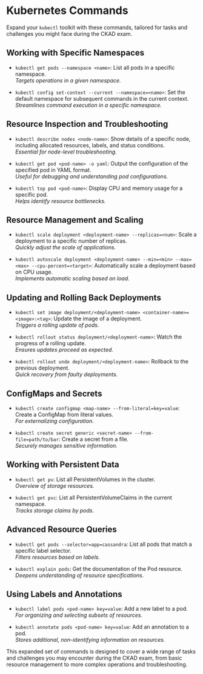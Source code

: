 # Kubernetes Commands

Expand your `kubectl` toolkit with these commands, tailored for tasks and challenges you might face during the CKAD exam.

## Working with Specific Namespaces

- `kubectl get pods --namespace <name>`: List all pods in a specific namespace.  
  _Targets operations in a given namespace._

- `kubectl config set-context --current --namespace=<name>`: Set the default namespace for subsequent commands in the current context.  
  _Streamlines command execution in a specific namespace._

## Resource Inspection and Troubleshooting

- `kubectl describe nodes <node-name>`: Show details of a specific node, including allocated resources, labels, and status conditions.  
  _Essential for node-level troubleshooting._

- `kubectl get pod <pod-name> -o yaml`: Output the configuration of the specified pod in YAML format.  
  _Useful for debugging and understanding pod configurations._

- `kubectl top pod <pod-name>`: Display CPU and memory usage for a specific pod.  
  _Helps identify resource bottlenecks._

## Resource Management and Scaling

- `kubectl scale deployment <deployment-name> --replicas=<num>`: Scale a deployment to a specific number of replicas.  
  _Quickly adjust the scale of applications._

- `kubectl autoscale deployment <deployment-name> --min=<min> --max=<max> --cpu-percent=<target>`: Automatically scale a deployment based on CPU usage.  
  _Implements automatic scaling based on load._

## Updating and Rolling Back Deployments

- `kubectl set image deployment/<deployment-name> <container-name>=<image>:<tag>`: Update the image of a deployment.  
  _Triggers a rolling update of pods._

- `kubectl rollout status deployment/<deployment-name>`: Watch the progress of a rolling update.  
  _Ensures updates proceed as expected._

- `kubectl rollout undo deployment/<deployment-name>`: Rollback to the previous deployment.  
  _Quick recovery from faulty deployments._

## ConfigMaps and Secrets

- `kubectl create configmap <map-name> --from-literal=key=value`: Create a ConfigMap from literal values.  
  _For externalizing configuration._

- `kubectl create secret generic <secret-name> --from-file=path/to/bar`: Create a secret from a file.  
  _Securely manages sensitive information._

## Working with Persistent Data

- `kubectl get pv`: List all PersistentVolumes in the cluster.  
  _Overview of storage resources._

- `kubectl get pvc`: List all PersistentVolumeClaims in the current namespace.  
  _Tracks storage claims by pods._

## Advanced Resource Queries

- `kubectl get pods --selector=app=cassandra`: List all pods that match a specific label selector.  
  _Filters resources based on labels._

- `kubectl explain pods`: Get the documentation of the Pod resource.  
  _Deepens understanding of resource specifications._

## Using Labels and Annotations

- `kubectl label pods <pod-name> key=value`: Add a new label to a pod.  
  _For organizing and selecting subsets of resources._

- `kubectl annotate pods <pod-name> key=value`: Add an annotation to a pod.  
  _Stores additional, non-identifying information on resources._

This expanded set of commands is designed to cover a wide range of tasks and challenges you may encounter during the CKAD exam, from basic resource management to more complex operations and troubleshooting.
